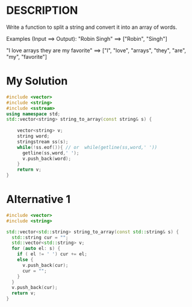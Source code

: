 # DESCRIPTION
Write a function to split a string and convert it into an array of words.

Examples (Input ==> Output):
"Robin Singh" ==> ["Robin", "Singh"]

"I love arrays they are my favorite" ==> ["I", "love", "arrays", "they", "are", "my", "favorite"]
# My Solution
```c++
#include <vector>
#include <string>
#include <sstream>
using namespace std;
std::vector<string> string_to_array(const string& s) {
  
    vector<string> v;
    string word;
    stringstream ss(s);
    while(!ss.eof()){ // or  while(getline(ss,word,' '))
      getline(ss,word,' ');
      v.push_back(word);
    }
    return v; 
}
```
# Alternative 1
```c++
#include <vector>
#include <string>

std::vector<std::string> string_to_array(const std::string& s) {
  std::string cur = "";
  std::vector<std::string> v;
  for (auto el: s) {
    if ( el != ' ') cur += el;
    else {
      v.push_back(cur);
      cur = "";
    }
  }
  v.push_back(cur);
  return v;
}
```
